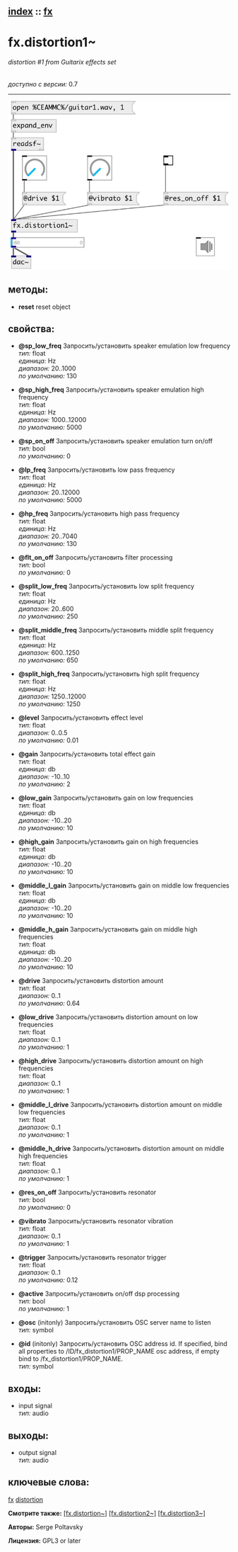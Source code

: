 [index](index.html) :: [fx](category_fx.html)
---

# fx.distortion1~

###### distortion #1 from Guitarix effects set

*доступно с версии:* 0.7

---




[![example](../examples/img/fx.distortion1~.jpg)](../examples/pd/fx.distortion1~.pd)





## методы:

* **reset**
reset object<br>




## свойства:

* **@sp_low_freq** 
Запросить/установить speaker emulation low frequency<br>
_тип:_ float<br>
_единица:_ Hz<br>
_диапазон:_ 20..1000<br>
_по умолчанию:_ 130<br>

* **@sp_high_freq** 
Запросить/установить speaker emulation high frequency<br>
_тип:_ float<br>
_единица:_ Hz<br>
_диапазон:_ 1000..12000<br>
_по умолчанию:_ 5000<br>

* **@sp_on_off** 
Запросить/установить speaker emulation turn on/off<br>
_тип:_ bool<br>
_по умолчанию:_ 0<br>

* **@lp_freq** 
Запросить/установить low pass frequency<br>
_тип:_ float<br>
_единица:_ Hz<br>
_диапазон:_ 20..12000<br>
_по умолчанию:_ 5000<br>

* **@hp_freq** 
Запросить/установить high pass frequency<br>
_тип:_ float<br>
_единица:_ Hz<br>
_диапазон:_ 20..7040<br>
_по умолчанию:_ 130<br>

* **@flt_on_off** 
Запросить/установить filter processing<br>
_тип:_ bool<br>
_по умолчанию:_ 0<br>

* **@split_low_freq** 
Запросить/установить low split frequency<br>
_тип:_ float<br>
_единица:_ Hz<br>
_диапазон:_ 20..600<br>
_по умолчанию:_ 250<br>

* **@split_middle_freq** 
Запросить/установить middle split frequency<br>
_тип:_ float<br>
_единица:_ Hz<br>
_диапазон:_ 600..1250<br>
_по умолчанию:_ 650<br>

* **@split_high_freq** 
Запросить/установить high split frequency<br>
_тип:_ float<br>
_единица:_ Hz<br>
_диапазон:_ 1250..12000<br>
_по умолчанию:_ 1250<br>

* **@level** 
Запросить/установить effect level<br>
_тип:_ float<br>
_диапазон:_ 0..0.5<br>
_по умолчанию:_ 0.01<br>

* **@gain** 
Запросить/установить total effect gain<br>
_тип:_ float<br>
_единица:_ db<br>
_диапазон:_ -10..10<br>
_по умолчанию:_ 2<br>

* **@low_gain** 
Запросить/установить gain on low frequencies<br>
_тип:_ float<br>
_единица:_ db<br>
_диапазон:_ -10..20<br>
_по умолчанию:_ 10<br>

* **@high_gain** 
Запросить/установить gain on high frequencies<br>
_тип:_ float<br>
_единица:_ db<br>
_диапазон:_ -10..20<br>
_по умолчанию:_ 10<br>

* **@middle_l_gain** 
Запросить/установить gain on middle low frequencies<br>
_тип:_ float<br>
_единица:_ db<br>
_диапазон:_ -10..20<br>
_по умолчанию:_ 10<br>

* **@middle_h_gain** 
Запросить/установить gain on middle high frequencies<br>
_тип:_ float<br>
_единица:_ db<br>
_диапазон:_ -10..20<br>
_по умолчанию:_ 10<br>

* **@drive** 
Запросить/установить distortion amount<br>
_тип:_ float<br>
_диапазон:_ 0..1<br>
_по умолчанию:_ 0.64<br>

* **@low_drive** 
Запросить/установить distortion amount on low frequencies<br>
_тип:_ float<br>
_диапазон:_ 0..1<br>
_по умолчанию:_ 1<br>

* **@high_drive** 
Запросить/установить distortion amount on high frequencies<br>
_тип:_ float<br>
_диапазон:_ 0..1<br>
_по умолчанию:_ 1<br>

* **@middle_l_drive** 
Запросить/установить distortion amount on middle low frequencies<br>
_тип:_ float<br>
_диапазон:_ 0..1<br>
_по умолчанию:_ 1<br>

* **@middle_h_drive** 
Запросить/установить distortion amount on middle high frequencies<br>
_тип:_ float<br>
_диапазон:_ 0..1<br>
_по умолчанию:_ 1<br>

* **@res_on_off** 
Запросить/установить resonator<br>
_тип:_ bool<br>
_по умолчанию:_ 0<br>

* **@vibrato** 
Запросить/установить resonator vibration<br>
_тип:_ float<br>
_диапазон:_ 0..1<br>
_по умолчанию:_ 1<br>

* **@trigger** 
Запросить/установить resonator trigger<br>
_тип:_ float<br>
_диапазон:_ 0..1<br>
_по умолчанию:_ 0.12<br>

* **@active** 
Запросить/установить on/off dsp processing<br>
_тип:_ bool<br>
_по умолчанию:_ 1<br>

* **@osc** (initonly)
Запросить/установить OSC server name to listen<br>
_тип:_ symbol<br>

* **@id** (initonly)
Запросить/установить OSC address id. If specified, bind all properties to
/ID/fx_distortion1/PROP_NAME osc address, if empty bind to
/fx_distortion1/PROP_NAME.<br>
_тип:_ symbol<br>



## входы:

* input signal<br>
_тип:_ audio



## выходы:

* output signal<br>
_тип:_ audio



## ключевые слова:

[fx](keywords/fx.html)
[distortion](keywords/distortion.html)



**Смотрите также:**
[\[fx.distortion~\]](fx.distortion~.html)
[\[fx.distortion2~\]](fx.distortion2~.html)
[\[fx.distortion3~\]](fx.distortion3~.html)




**Авторы:** Serge Poltavsky




**Лицензия:** GPL3 or later





